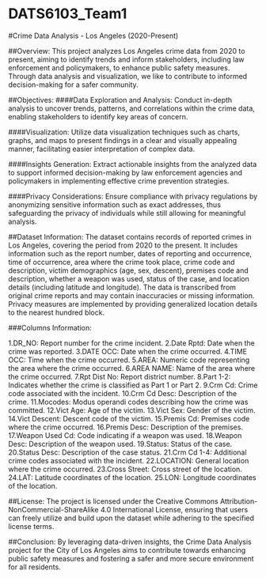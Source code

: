 # DATS6103_Team1
#Crime Data Analysis - Los Angeles (2020-Present)

##Overview:
This  project analyzes Los Angeles crime data from 2020 to present, aiming to identify trends and inform stakeholders, including law enforcement and policymakers, to enhance public safety measures. Through data analysis and visualization, we like to contribute to informed decision-making for a safer community.

##Objectives:
####Data Exploration and Analysis: Conduct in-depth analysis to uncover trends, patterns, and correlations within the crime data, enabling stakeholders to identify key areas of concern.

####Visualization: Utilize data visualization techniques such as charts, graphs, and maps to present findings in a clear and visually appealing manner, facilitating easier interpretation of complex data.

####Insights Generation: Extract actionable insights from the analyzed data to support informed decision-making by law enforcement agencies and policymakers in implementing effective crime prevention strategies.

####Privacy Considerations: Ensure compliance with privacy regulations by anonymizing sensitive information such as exact addresses, thus safeguarding the privacy of individuals while still allowing for meaningful analysis.

##Dataset Information:
The dataset contains records of reported crimes in Los Angeles, covering the period from 2020 to the present. It includes information such as the report number, dates of reporting and occurrence, time of occurrence, area where the crime took place, crime code and description, victim demographics (age, sex, descent), premises code and description, whether a weapon was used, status of the case, and location details (including latitude and longitude). The data is transcribed from original crime reports and may contain inaccuracies or missing information. Privacy measures are implemented by providing generalized location details to the nearest hundred block.

###Columns Information:

1.DR_NO: Report number for the crime incident.
2.Date Rptd: Date when the crime was reported.
3.DATE OCC: Date when the crime occurred.
4.TIME OCC: Time when the crime occurred.
5.AREA: Numeric code representing the area where the crime occurred.
6.AREA NAME: Name of the area where the crime occurred.
7.Rpt Dist No: Report district number.
8.Part 1-2: Indicates whether the crime is classified as Part 1 or Part 2.
9.Crm Cd: Crime code associated with the incident.
10.Crm Cd Desc: Description of the crime.
11.Mocodes: Modus operandi codes describing how the crime was committed.
12.Vict Age: Age of the victim.
13.Vict Sex: Gender of the victim.
14.Vict Descent: Descent code of the victim.
15.Premis Cd: Premises code where the crime occurred.
16.Premis Desc: Description of the premises.
17.Weapon Used Cd: Code indicating if a weapon was used.
18.Weapon Desc: Description of the weapon used.
19.Status: Status of the case.
20.Status Desc: Description of the case status.
21.Crm Cd 1-4: Additional crime codes associated with the incident.
22.LOCATION: General location where the crime occurred.
23.Cross Street: Cross street of the location.
24.LAT: Latitude coordinates of the location.
25.LON: Longitude coordinates of the location.

##License:
The project is licensed under the Creative Commons Attribution-NonCommercial-ShareAlike 4.0 International License, ensuring that users can freely utilize and build upon the dataset while adhering to the specified license terms.

##Conclusion:
By leveraging data-driven insights, the Crime Data Analysis project for the City of Los Angeles aims to contribute towards enhancing public safety measures and fostering a safer and more secure environment for all residents. 